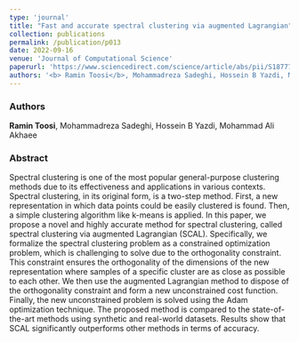 ```yaml
---
type: 'journal'
title: "Fast and accurate spectral clustering via augmented Lagrangian"
collection: publications
permalink: /publication/p013
date: 2022-09-16
venue: 'Journal of Computational Science'
paperurl: 'https://www.sciencedirect.com/science/article/abs/pii/S1877750322002198'
authors: '<b> Ramin Toosi</b>, Mohammadreza Sadeghi, Hossein B Yazdi, Mohammad Ali Akhaee'
---
```


<h3> Authors </h3>
<b>Ramin Toosi</b>, Mohammadreza Sadeghi, Hossein B Yazdi, Mohammad Ali Akhaee

<h3> Abstract </h3>
Spectral clustering is one of the most popular general-purpose clustering methods due to its effectiveness and applications in various contexts. Spectral clustering, in its original form, is a two-step method. First, a new representation in which data points could be easily clustered is found. Then, a simple clustering algorithm like k-means is applied. In this paper, we propose a novel and highly accurate method for spectral clustering, called spectral clustering via augmented Lagrangian (SCAL). Specifically, we formalize the spectral clustering problem as a constrained optimization problem, which is challenging to solve due to the orthogonality constraint. This constraint ensures the orthogonality of the dimensions of the new representation where samples of a specific cluster are as close as possible to each other. We then use the augmented Lagrangian method to dispose of the orthogonality constraint and form a new unconstrained cost function. Finally, the new unconstrained problem is solved using the Adam optimization technique. The proposed method is compared to the state-of-the-art methods using synthetic and real-world datasets. Results show that SCAL significantly outperforms other methods in terms of accuracy.